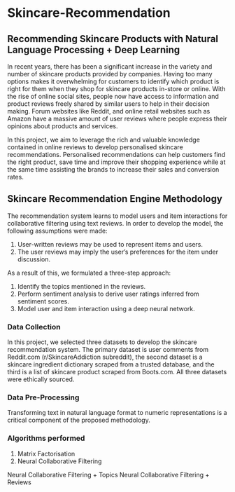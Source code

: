 # Skincare-Recommendation
## Recommending Skincare Products with Natural Language Processing + Deep Learning

In recent years, there has been a significant increase in the variety and number of skincare products provided by companies. Having too many options makes it overwhelming for customers to identify which product is right for them when they shop for skincare products in-store or online. With the rise of online social sites, people now have access to information and product reviews freely shared by similar users to help in their decision making. Forum websites like Reddit, and online retail websites such as Amazon have a massive amount of user reviews where people express their opinions about products and services.

In this project, we aim to leverage the rich and valuable knowledge contained in online reviews to develop personalised skincare recommendations. Personalised recommendations can help customers find the right product, save time and improve their shopping experience while at the same time assisting the brands to increase their sales and conversion rates.

## Skincare Recommendation Engine Methodology
The recommendation system learns to model users and item interactions for collaborative filtering using text reviews. In order to develop the model, the following assumptions were made:
1. User-written reviews may be used to represent items and users.
2. The user reviews may imply the user’s preferences for the item under discussion.

As a result of this, we formulated a three-step approach:
1. Identify the topics mentioned in the reviews.
2. Perform sentiment analysis to derive user ratings inferred from sentiment scores.
3. Model user and item interaction using a deep neural network.

### Data Collection
In this project, we selected three datasets to develop the skincare recommendation system. The primary dataset is user comments from Reddit.com (r/SkincareAddiction subreddit), the second dataset is a skincare ingredient dictionary scraped from a trusted database, and the third is a list of skincare product scraped from Boots.com. All three datasets were ethically sourced.

### Data Pre-Processing
Transforming text in natural language format to numeric representations is a critical component of the proposed methodology.

### Algorithms performed
1. Matrix Factorisation
1. Neural Collaborative Filtering

Neural Collaborative Filtering + Topics
Neural Collaborative Filtering + Reviews
